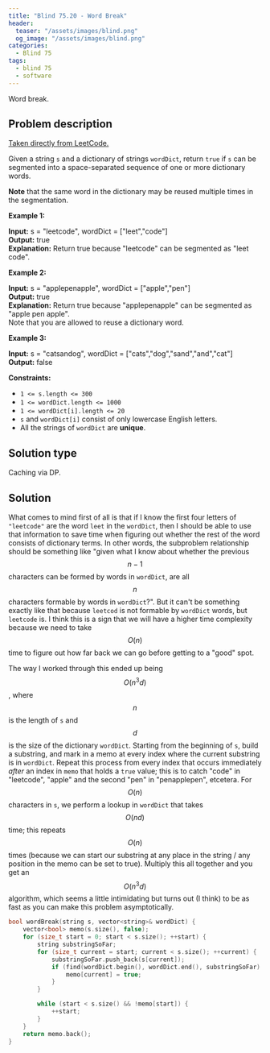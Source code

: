 ```yaml
---
title: "Blind 75.20 - Word Break"
header:
  teaser: "/assets/images/blind.png"
  og_image: "/assets/images/blind.png"
categories: 
  - Blind 75
tags:
  - blind 75
  - software
---
```


Word break.

## Problem description

[Taken directly from LeetCode.](https://leetcode.com/problems/word-break/)

Given a string `s` and a dictionary of strings `wordDict`, return `true` if `s` can be segmented into a space-separated sequence of one or more dictionary words.

**Note** that the same word in the dictionary may be reused multiple times in the segmentation.

**Example 1:**

**Input:** s = "leetcode", wordDict = \["leet","code"\] \
**Output:** true \
**Explanation:** Return true because "leetcode" can be segmented as "leet code".

**Example 2:**

**Input:** s = "applepenapple", wordDict = \["apple","pen"\] \
**Output:** true \
**Explanation:** Return true because "applepenapple" can be segmented as "apple pen apple". \
Note that you are allowed to reuse a dictionary word.

**Example 3:**

**Input:** s = "catsandog", wordDict = \["cats","dog","sand","and","cat"\] \
**Output:** false

**Constraints:**

*   `1 <= s.length <= 300`
*   `1 <= wordDict.length <= 1000`
*   `1 <= wordDict[i].length <= 20`
*   `s` and `wordDict[i]` consist of only lowercase English letters.
*   All the strings of `wordDict` are **unique**.

## Solution type

Caching via DP.

## Solution

What comes to mind first of all is that if I know the first four letters of `"leetcode"` are the word `leet` in the `wordDict`, then I should be able to use that information to save time when figuring out whether the rest of the word consists of dictionary terms. In other words, the subproblem relationship should be something like "given what I know about whether the previous $$n - 1$$ characters can be formed by words in `wordDict`, are all $$n$$ characters formable by words in `wordDict`?". But it can't be something exactly like that because `leetcod` is not formable by `wordDict` words, but `leetcode` is. I think this is a sign that we will have a higher time complexity because we need to take $$O(n)$$ time to figure out how far back we can go before getting to a "good" spot.

The way I worked through this ended up being $$O(n^3d)$$, where $$n$$ is the length of `s` and $$d$$ is the size of the dictionary `wordDict`. Starting from the beginning of `s`, build a substring, and mark in a memo at every index where the current substring is in `wordDict`. Repeat this process from every index that occurs immediately *after* an index in `memo` that holds a `true` value; this is to catch "code" in "leetcode", "apple" and the second "pen" in "penapplepen", etcetera. For $$O(n)$$ characters in `s`, we perform a lookup in `wordDict` that takes $$O(nd)$$ time; this repeats $$O(n)$$ times (because we can start our substring at any place in the string / any position in the memo can be set to true). Multiply this all together and you get an $$O(n^3d)$$ algorithm, which seems a little intimidating but turns out (I think) to be as fast as you can make this problem asymptotically. 

```c++
bool wordBreak(string s, vector<string>& wordDict) {
    vector<bool> memo(s.size(), false);
    for (size_t start = 0; start < s.size(); ++start) {
        string substringSoFar;
        for (size_t current = start; current < s.size(); ++current) {
            substringSoFar.push_back(s[current]);
            if (find(wordDict.begin(), wordDict.end(), substringSoFar) != wordDict.end()) {
                memo[current] = true;
            }
        } 

        while (start < s.size() && !memo[start]) {
            ++start;
        }
    }
    return memo.back();
}
```
